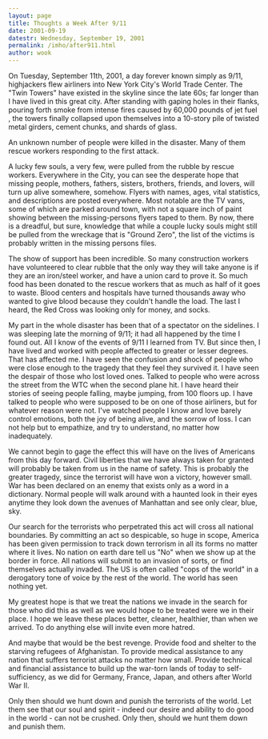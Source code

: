 ```yaml
---
layout: page
title: Thoughts a Week After 9/11
date: 2001-09-19
datestr: Wednesday, September 19, 2001
permalink: /imho/after911.html
author: wook
---
```


On Tuesday, September 11th, 2001, a day forever known simply
as 9/11, highjackers flew airliners into New York City's World Trade Center.
The &quot;Twin Towers&quot; have existed in the skyline since the late 60s;
far longer than I have lived in this great city. After standing with gaping
holes in their flanks, pouring forth smoke from intense fires caused by 60,000
pounds of jet fuel , the towers finally collapsed upon themselves into a 10-story
pile of twisted metal girders, cement chunks, and shards of glass.

An unknown number of people were killed in the disaster. Many
of them rescue workers responding to the first attack.

A lucky few souls, a very few, were pulled from the rubble by
rescue workers. Everywhere in the City, you can see the desperate hope that
missing people, mothers, fathers, sisters, brothers, friends, and lovers, will
turn up alive somewhere, somehow. Flyers with names, ages, vital statistics,
and descriptions are posted everywhere. Most notable are the TV vans, some of
which are parked around town, with not a square inch of paint showing between
the missing-persons flyers taped to them. By now, there is a dreadful, but sure,
knowledge that while a couple lucky souls might still be pulled from the wreckage
that is &quot;Ground Zero&quot;, the list of the victims is probably written
in the missing persons files.

The show of support has been incredible. So many construction
workers have volunteered to clear rubble that the only way they will take anyone
is if they are an iron/steel worker, and have a union card to prove it. So much
food has been donated to the rescue workers that as much as half of it goes
to waste. Blood centers and hospitals have turned thousands away who wanted
to give blood because they couldn't handle the load. The last I heard, the Red
Cross was looking only for money, and socks.

My part in the whole disaster has been that of a spectator on
the sidelines. I was sleeping late the morning of 9/11; it had all happened
by the time I found out. All I know of the events of 9/11 I learned from TV.
But since then, I have lived and worked with people affected to greater or lesser
degrees. That has affected me. I have seen the confusion and shock of people
who were close enough to the tragedy that they feel they survived it. I have
seen the despair of those who lost loved ones. Talked to people who were across
the street from the WTC when the second plane hit. I have heard their stories
of seeing people falling, maybe jumping, from 100 floors up. I have talked to
people who were supposed to be on one of those airliners, but for whatever reason
were not. I've watched people I know and love barely control emotions, both
the joy of being alive, and the sorrow of loss. I can not help but to empathize,
and try to understand, no matter how inadequately.

We cannot begin to gage the effect this will have on the lives
of Americans from this day forward. Civil liberties that we have always taken
for granted will probably be taken from us in the name of safety. This is probably
the greater tragedy, since the terrorist will have won a victory, however small.
War has been declared on an enemy that exists only as a word in a dictionary.
Normal people will walk around with a haunted look in their eyes anytime they
look down the avenues of Manhattan and see only clear, blue, sky.

Our search for the terrorists who perpetrated this act will cross
all national boundaries. By committing an act so despicable, so huge in scope,
America has been given permission to track down terrorism in all its forms no
matter where it lives. No nation on earth dare tell us &quot;No&quot; when we
show up at the border in force. All nations will submit to an invasion of sorts,
or find themselves actually invaded. The US is often called &quot;cops of the
world&quot; in a derogatory tone of voice by the rest of the world. The world
has seen nothing yet.

My greatest hope is that we treat the nations we invade in the
search for those who did this as well as we would hope to be treated were we
in their place. I hope we leave these places better, cleaner, healthier, than
when we arrived. To do anything else will invite even more hatred.

And maybe that would be the best revenge. Provide food and shelter
to the starving refugees of Afghanistan. To provide medical assistance to any
nation that suffers terrorist attacks no matter how small. Provide technical
and financial assistance to build up the war-torn lands of today to self-sufficiency,
as we did for Germany, France, Japan, and others after World War II.

Only then should we hunt down and punish the terrorists of the
world. Let them see that our soul and spirit - indeed our desire and ability
to do good in the world - can not be crushed. Only then, should we hunt them
down and punish them.
